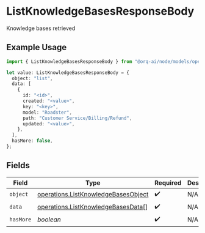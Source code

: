 # ListKnowledgeBasesResponseBody

Knowledge bases retrieved

## Example Usage

```typescript
import { ListKnowledgeBasesResponseBody } from "@orq-ai/node/models/operations";

let value: ListKnowledgeBasesResponseBody = {
  object: "list",
  data: [
    {
      id: "<id>",
      created: "<value>",
      key: "<key>",
      model: "Roadster",
      path: "Customer Service/Billing/Refund",
      updated: "<value>",
    },
  ],
  hasMore: false,
};
```

## Fields

| Field                                                                                      | Type                                                                                       | Required                                                                                   | Description                                                                                |
| ------------------------------------------------------------------------------------------ | ------------------------------------------------------------------------------------------ | ------------------------------------------------------------------------------------------ | ------------------------------------------------------------------------------------------ |
| `object`                                                                                   | [operations.ListKnowledgeBasesObject](../../models/operations/listknowledgebasesobject.md) | :heavy_check_mark:                                                                         | N/A                                                                                        |
| `data`                                                                                     | [operations.ListKnowledgeBasesData](../../models/operations/listknowledgebasesdata.md)[]   | :heavy_check_mark:                                                                         | N/A                                                                                        |
| `hasMore`                                                                                  | *boolean*                                                                                  | :heavy_check_mark:                                                                         | N/A                                                                                        |